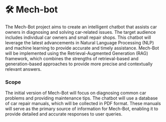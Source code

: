 
# 🛠 Mech-bot

The Mech-Bot project aims to create an intelligent chatbot that assists car owners in diagnosing and solving car-related issues. The target audience includes individual car owners and small repair shops. This chatbot will leverage the latest advancements in Natural Language Processing (NLP) and machine learning to provide accurate and timely assistance. Mech-Bot will be implemented using the Retrieval-Augmented Generation (RAG) framework, which combines the strengths of retrieval-based and generation-based approaches to provide more precise and contextually relevant answers.

### Scope

The initial version of Mech-Bot will focus on diagnosing common car problems and providing maintenance tips. The chatbot will use a database of car repair manuals, which will be collected in PDF format. These manuals will serve as the primary source of information for Mech-Bot, enabling it to provide detailed and accurate responses to user queries.

